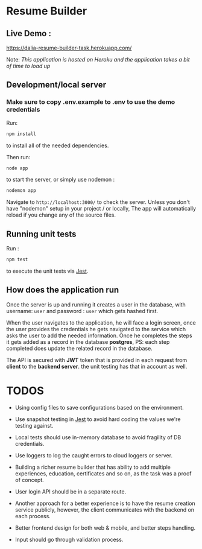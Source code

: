 # Resume Builder

## Live Demo :

https://dalia-resume-builder-task.herokuapp.com/


Note: *This application is hosted on Heroku and the application takes a bit of time to load up*

## Development/local server

### Make sure to copy .env.example to .env to use the demo credentials

Run:

 ```bash
npm install
``` 


to install all of the needed dependencies.

Then run:

 ```bash
node app
``` 

to start the server, 
or simply use nodemon :  

```bash
nodemon app
```

Navigate to `http://localhost:3000/` to check the server.
Unless you don't have "nodemon" setup in your project / or locally, The app will automatically reload if you change any of the source files.

## Running unit tests


Run :

```bash
npm test
```



to execute the unit tests via [Jest](https://jestjs.io/).

## How does the application run 

Once the server is up and running it creates a user in the database, with username: `user` and password : `user` which gets hashed first.

When the user navigates to the application, he will face a login screen,
once the user provides the credentials he gets navigated to the service which asks the user to add the needed information.
Once he completes the steps it gets added as a record in the database **postgres**, PS: each step completed does update the related record in the database.

The API is secured with **JWT** token that is provided in each request from **client** to the **backend server**.
the unit testing has that in account as well.

# TODOS

- Using config files to save configurations based on the environment.

- Use snapshot testing in [Jest](https://jestjs.io/) to avoid hard coding the values we're testing against.

- Local tests should use in-memory database to avoid fragility of DB credentials.

- Use loggers to log the caught errors to cloud loggers or server.

- Building a richer resume builder that has ability to add multiple experiences, education,  certificates and so on, as the task was a proof of concept.

- User login API should be in a separate route.

- Another approach for a better experience is to have the resume creation service publicly, however, the client communicates with the backend on each process.

- Better frontend design for both web & mobile, and better steps handling.

- Input should go through validation process.
